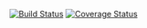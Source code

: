 [![Build Status](https://travis-ci.org/hongmeiq/django_tdd.svg?branch=master)](https://travis-ci.org/hongmeiq/django_tdd)
[![Coverage Status](https://coveralls.io/repos/hongmeiq/django_tdd/badge.svg?branch=master)](https://coveralls.io/github/hongmeiq/django_tdd?branch=master)
